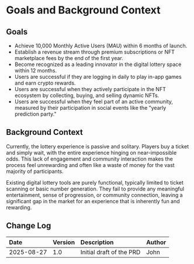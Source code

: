 # Goals and Background Context

## Goals

*   Achieve 10,000 Monthly Active Users (MAU) within 6 months of launch.
*   Establish a revenue stream through premium subscriptions or NFT marketplace fees by the end of the first year.
*   Become recognized as a leading innovator in the digital lottery space within 12 months.
*   Users are successful if they are logging in daily to play in-app games and earn crypto rewards.
*   Users are successful when they actively participate in the NFT ecosystem by collecting, buying, and selling dynamic NFTs.
*   Users are successful when they feel part of an active community, measured by their participation in social events like the "yearly prediction party."

## Background Context

Currently, the lottery experience is passive and solitary. Players buy a ticket and simply wait, with the entire experience hinging on near-impossible odds. This lack of engagement and community interaction makes the process feel unrewarding and often like a waste of money for the vast majority of participants.

Existing digital lottery tools are purely functional, typically limited to ticket scanning or basic number generation. They fail to provide any meaningful entertainment, sense of progression, or community connection, leaving a significant gap in the market for an experience that is inherently fun and rewarding.

## Change Log

| Date       | Version | Description                | Author |
| :--------- | :------ | :------------------------- | :----- |
| 2025-08-27 | 1.0     | Initial draft of the PRD | John   |
